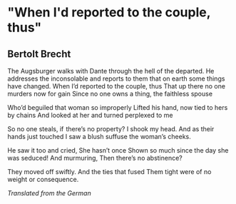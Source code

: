 # "When I'd reported to the couple, thus"
## Bertolt Brecht
The Augsburger walks with Dante through the hell of the departed. He addresses
the inconsolable and reports to them that on earth some things have changed.
When I’d reported to the couple, thus
That up there no one murders now for gain
Since no one owns a thing, the faithless spouse

Who’d beguiled that woman so improperly
Lifted his hand, now tied to hers by chains
And looked at her and turned perplexed to me

So no one steals, if  there’s no property?
I shook my head. And as their hands just touched
I saw a blush suffuse the woman’s cheeks.

He saw it too and cried, She hasn’t once
Shown so much since the day she was seduced!
And murmuring, Then there’s no abstinence?

They moved off swiftly. And the ties that fused
Them tight were of no weight or consequence.


_Translated from the German_